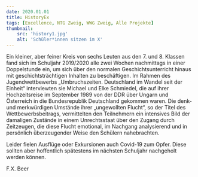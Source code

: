 ```yaml
---
date: 2020.01.01
title: HistoryEx
tags: [Excellence, NTG Zweig, WWG Zweig, Alle Projekte]
thumbnail: 
    src: 'history1.jpg'
    alt: 'Schüler*innen sitzen im X' 
---
```


Ein kleiner, aber feiner Kreis von sechs Leuten aus den 7. und 8. Klassen fand sich im Schuljahr 2019/2020 alle zwei Wochen nachmittags in einer Doppelstunde ein, um sich über den normalen Geschichtsunterricht hinaus mit geschichtsträchtigen Inhalten zu beschäftigen. Im Rahmen des Jugendwettbewerbs „Umbruchszeiten. Deutschland im Wandel seit der Einheit“ interviewten sie Michael und Elke Schmiedel, die auf ihrer Hochzeitsreise im September 1989 von der DDR über Ungarn und Österreich in die Bundesrepublik Deutschland gekommen waren. Die denk- und merkwürdigen Umstände ihrer „ungewollten Flucht“, so der Titel des Wettbewerbsbeitrags, vermittelten den Teilnehmern ein intensives Bild der damaligen Zustände in einem Unrechtsstaat über den Zugang durch Zeitzeugen, die diese Flucht emotional, im Nachgang analysierend und in persönlich überzeugender Weise den Schülern nahebrachten.

Leider fielen Ausflüge oder Exkursionen auch Covid-19 zum Opfer. Diese sollten aber hoffentlich spätestens im nächsten Schuljahr nachgeholt werden können.

F.X. Beer
